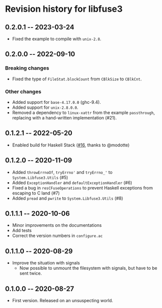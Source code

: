 # Revision history for libfuse3

## 0.2.0.1 -- 2023-03-24

* Fixed the example to compile with `unix-2.8`.

## 0.2.0.0 -- 2022-09-10

### Breaking changes

* Fixed the type of `FileStat.blockCount` from `CBlkSize` to `CBlkCnt`.

### Other changes

* Added support for `base-4.17.0.0` (ghc-9.4).
* Added support for `unix-2.8.0.0`.
* Removed a dependency to `linux-xattr` from the example `passthrough`, replacing with a hand-written implementation (#21).

## 0.1.2.1 -- 2022-05-20

* Enabled build for Haskell Stack ([#16](https://github.com/matil019/haskell-libfuse3/pull/16), thanks to @modotte)

## 0.1.2.0 -- 2020-11-09

* Added `throwErrnoOf`, `tryErrno'` and `tryErrno_'` to `System.Libfuse3.Utils` (#5)
* Added `ExceptionHandler` and `defaultExceptionHandler` (#6)
* Fixed a bug in `resCFuseOperations` to prevent Haskell exceptions from escaping to C land (#7)
* Added `pread` and `pwrite` to `System.Libfuse3.Utils` (#8)

## 0.1.1.1 -- 2020-10-06

* Minor improvements on the documentations
* Add tests
* Correct the version numbers in `configure.ac`

## 0.1.1.0 -- 2020-08-29

* Improve the situation with signals
  * Now possible to unmount the filesystem with signals, but have to be sent twice.

## 0.1.0.0 -- 2020-08-27

* First version. Released on an unsuspecting world.
